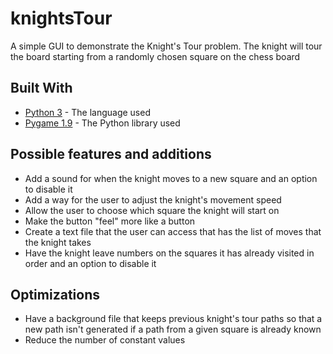 # knightsTour
A simple GUI to demonstrate the Knight's Tour problem. The knight will tour the board starting from a randomly chosen square on the chess board

## Built With

* [Python 3](https://www.python.org/downloads/) - The language used
* [Pygame 1.9](https://www.pygame.org/news) - The Python library used

## Possible features and additions
* Add a sound for when the knight moves to a new square and an option to disable it
* Add a way for the user to adjust the knight's movement speed
* Allow the user to choose which square the knight will start on
* Make the button "feel" more like a button
* Create a text file that the user can access that has the list of moves that the knight takes
* Have the knight leave numbers on the squares it has already visited in order and an option to disable it

## Optimizations
* Have a background file that keeps previous knight's tour paths so that a new path isn't generated if a path from a given square is already known
* Reduce the number of constant values
